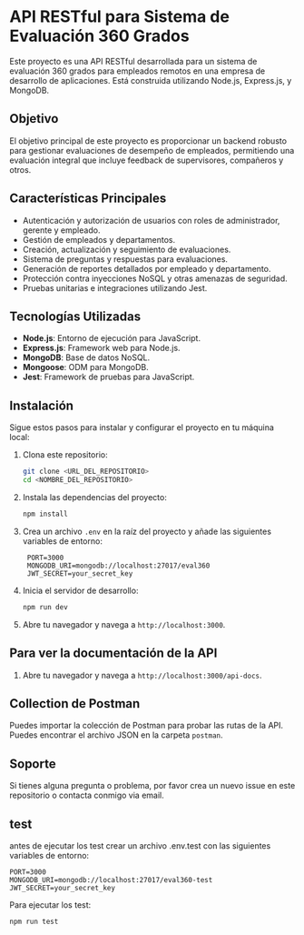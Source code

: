 # API RESTful para Sistema de Evaluación 360 Grados

Este proyecto es una API RESTful desarrollada para un sistema de evaluación 360 grados para empleados remotos en una empresa de desarrollo de aplicaciones. Está construida utilizando Node.js, Express.js, y MongoDB.

## Objetivo

El objetivo principal de este proyecto es proporcionar un backend robusto para gestionar evaluaciones de desempeño de empleados, permitiendo una evaluación integral que incluye feedback de supervisores, compañeros y otros.

## Características Principales

- Autenticación y autorización de usuarios con roles de administrador, gerente y empleado.
- Gestión de empleados y departamentos.
- Creación, actualización y seguimiento de evaluaciones.
- Sistema de preguntas y respuestas para evaluaciones.
- Generación de reportes detallados por empleado y departamento.
- Protección contra inyecciones NoSQL y otras amenazas de seguridad.
- Pruebas unitarias e integraciones utilizando Jest.

## Tecnologías Utilizadas

- **Node.js**: Entorno de ejecución para JavaScript.
- **Express.js**: Framework web para Node.js.
- **MongoDB**: Base de datos NoSQL.
- **Mongoose**: ODM para MongoDB.
- **Jest**: Framework de pruebas para JavaScript.

## Instalación

Sigue estos pasos para instalar y configurar el proyecto en tu máquina local:

1. Clona este repositorio:

   ```bash
   git clone <URL_DEL_REPOSITORIO>
   cd <NOMBRE_DEL_REPOSITORIO>

   ```

2. Instala las dependencias del proyecto:

   ```bash
   npm install
   ```

3. Crea un archivo `.env` en la raíz del proyecto y añade las siguientes variables de entorno:

   ```env
    PORT=3000
    MONGODB_URI=mongodb://localhost:27017/eval360
    JWT_SECRET=your_secret_key
   ```

4. Inicia el servidor de desarrollo:

   ```bash
   npm run dev
   ```

5. Abre tu navegador y navega a `http://localhost:3000`.

## Para ver la documentación de la API

1. Abre tu navegador y navega a `http://localhost:3000/api-docs`.

## Collection de Postman

Puedes importar la colección de Postman para probar las rutas de la API. Puedes encontrar el archivo JSON en la carpeta `postman`.

## Soporte

Si tienes alguna pregunta o problema, por favor crea un nuevo issue en este repositorio o contacta conmigo via email.

## test

antes de ejecutar los test crear un archivo .env.test con las siguientes variables de entorno:

```env
PORT=3000
MONGODB_URI=mongodb://localhost:27017/eval360-test
JWT_SECRET=your_secret_key
```

Para ejecutar los test:

```bash
npm run test
```
